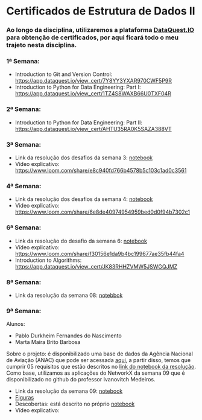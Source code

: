 # Certificados de Estrutura de Dados II

### Ao longo da disciplina, utilizaremos a plataforma [DataQuest.IO](https://www.dataquest.io/) para obtenção de certificados, por aqui ficará todo o meu trajeto nesta disciplina.

### 1ª Semana:
  
  * Introduction to Git and Version Control: <https://app.dataquest.io/view_cert/7Y8YY3YXAR970CWF5P9R>
  * Introduction to Python for Data Engineering: Part I: <https://app.dataquest.io/view_cert/1TZ4S8WAXB66U0TXF04R>

### 2ª Semana:
  
  * Introduction to Python for Data Engineering: Part II: <https://app.dataquest.io/view_cert/AHTU35RA0K5SAZA388VT>

### 3ª Semana:
  
  * Link da resolução dos desafios da semana 3: [notebook](https://github.com/PabloDurkheim/Estrutura-de-dados-II/blob/main/Semana_3/Code_Interview_Linked_Queue_Stacks.ipynb)
  * Vídeo explicativo: <https://www.loom.com/share/e8c940fd766b4578b5c103c1ad0c3561>

### 4ª Semana:
  * Link da resolução dos desafios da semana 4: [notebook](https://github.com/PabloDurkheim/Estrutura-de-dados-II/blob/main/Semana_4/Semana4.ipynb)
  * Video explicativo: <https://www.loom.com/share/6e8de40974954959bed0d0f94b7302c1>
  
### 6ª Semana:
  * Link da resolução do desafio da semana 6: [notebook](https://github.com/PabloDurkheim/Estrutura-de-dados-II/blob/main/Semana_6/Semana6.ipynb)
  * Vídeo explicativo: <https://www.loom.com/share/f30156e1da9b4bc199677ae35fb44fa4>
  * Introduction to Algorithms: <https://app.dataquest.io/view_cert/JK83RHHZVMW5JSWGQJMZ>
### 8ª Semana:
  * Link da resolução da semana 08: [notebbok](https://github.com/PabloDurkheim/Estrutura-de-dados-II/blob/main/Semana_08/Semana08.ipynb)

### 9ª Semana:

  Alunos:
  - Pablo Durkheim Fernandes do Nascimento
  - Marta Maira Brito Barbosa

  Sobre o projeto: é disponibilizado uma base de dados da Agência Nacional de Aviação (ANAC) que pode ser acessada [aqui](https://github.com/alvarofpp/dataset-flights-brazil), a partir disso, temos que cumprir 05 requisitos que estão descritos no [link do notebook da resolução](https://github.com/PabloDurkheim/Estrutura-de-dados-II/blob/main/Semana_09/Proj_ED2_4_pontos.ipynb). Como base, utilizamos as aplicações do NetworkX da semana 09 que é disponibilizado no github do professor Ivanovitch Medeiros.
  * Link da resolução da semana 09: [notebook](https://github.com/PabloDurkheim/Estrutura-de-dados-II/blob/main/Semana_09/Proj_ED2_4_pontos.ipynb)
  * [Figuras]()
  * Descobertas: está descrito no próprio [notebook](https://github.com/PabloDurkheim/Estrutura-de-dados-II/blob/main/Semana_09/Proj_ED2_4_pontos.ipynb)
  * Vídeo explicativo:
